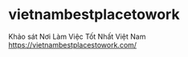 # vietnambestplacetowork
Khảo sát Nơi Làm Việc Tốt Nhất Việt Nam https://vietnambestplacestowork.com/
